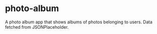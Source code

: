 # photo-album
A photo album app that shows albums of photos belonging to users. Data fetched from JSONPlaceholder.
